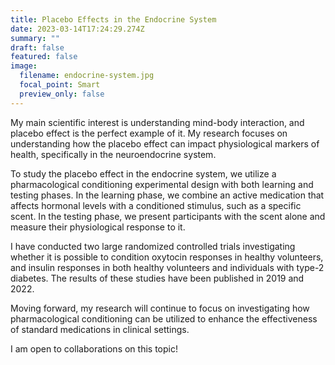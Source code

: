 ```yaml
---
title: Placebo Effects in the Endocrine System
date: 2023-03-14T17:24:29.274Z
summary: ""
draft: false
featured: false
image:
  filename: endocrine-system.jpg
  focal_point: Smart
  preview_only: false
---
```

 My main scientific interest is understanding mind-body interaction, and placebo effect is the perfect example of it. My research focuses on understanding how the placebo effect can impact physiological markers of health, specifically in the neuroendocrine system. 

To study the placebo effect in the endocrine system, we utilize a pharmacological conditioning experimental design with both learning and testing phases. In the learning phase, we combine an active medication that affects hormonal levels with a conditioned stimulus, such as a specific scent. In the testing phase, we present participants with the scent alone and measure their physiological response to it.

I have conducted two large randomized controlled trials investigating whether it is possible to condition oxytocin responses in healthy volunteers, and insulin responses in both healthy volunteers and individuals with type-2 diabetes. The results of these studies have been published in 2019 and 2022.

Moving forward, my research will continue to focus on investigating how pharmacological conditioning can be utilized to enhance the effectiveness of standard medications in clinical settings.

I am open to collaborations on this topic!